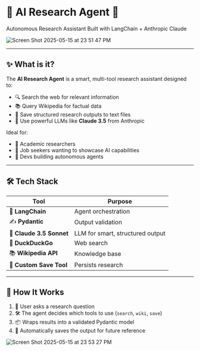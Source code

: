 # 🤖 AI Research Agent 🧠  
Autonomous Research Assistant Built with LangChain + Anthropic Claude

![Screen Shot 2025-05-15 at 23 51 47 PM](https://github.com/user-attachments/assets/bc1443c4-7ae6-447a-9cfe-b12f097aa97e)

---

## ✨ What is it?

The **AI Research Agent** is a smart, multi-tool research assistant designed to:
- 🔍 Search the web for relevant information  
- 📚 Query Wikipedia for factual data  
- 💾 Save structured research outputs to text files  
- 🧠 Use powerful LLMs like **Claude 3.5** from Anthropic

Ideal for:
- 🧪 Academic researchers  
- 💼 Job seekers wanting to showcase AI capabilities  
- 🧱 Devs building autonomous agents  

---

## 🛠️ Tech Stack

| Tool | Purpose |
|------|---------|
| 🧠 **LangChain** | Agent orchestration |
| ✍️ **Pydantic** | Output validation |
| 🤖 **Claude 3.5 Sonnet** | LLM for smart, structured output |
| 🔎 **DuckDuckGo** | Web search |
| 📚 **Wikipedia API** | Knowledge base |
| 📁 **Custom Save Tool** | Persists research |

---

## 🧪 How It Works

1. 💬 User asks a research question  
2. 🛠️ The agent decides which tools to use (`search`, `wiki`, `save`)  
3. 📦 Wraps results into a validated Pydantic model  
4. 💾 Automatically saves the output for future reference
   
![Screen Shot 2025-05-15 at 23 53 27 PM](https://github.com/user-attachments/assets/e1899294-696b-46fa-976a-c1f524729358)

